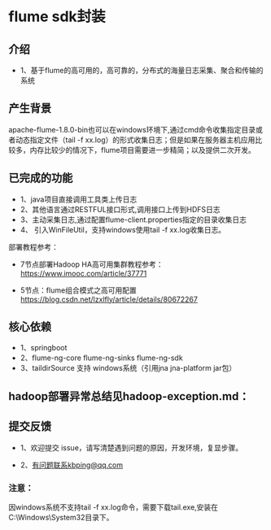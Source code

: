 # flume sdk封装

## 介绍
- 1、基于flume的高可用的，高可靠的，分布式的海量日志采集、聚合和传输的系统
 
## 产生背景
apache-flume-1.8.0-bin也可以在windows环境下,通过cmd命令收集指定目录或者动态指定文件（tail -f xx.log）的形式收集日志；但是如果在服务器主机应用比较多，内存比较少的情况下，flume项目需要进一步精简；以及提供二次开发。


## 已完成的功能
 - 1、java项目直接调用工具类上传日志
 - 2、其他语言通过RESTFUL接口形式,调用接口上传到HDFS日志
 - 3、主动采集日志,通过配置flume-client.properties指定的目录收集日志
 - 4、 引入WinFileUtil，支持windows使用tail -f xx.log收集日志。

部署教程参考：
- 7节点部署Hadoop HA高可用集群教程参考： https://www.imooc.com/article/37771
 
  
- 5节点：flume组合模式之高可用配置 https://blog.csdn.net/lzxlfly/article/details/80672267

## 核心依赖
- 1、springboot
- 2、flume-ng-core flume-ng-sinks  flume-ng-sdk
- 3、taildirSource 支持 windows系统（引用jna jna-platform jar包）

## hadoop部署异常总结见hadoop-exception.md： 

## 提交反馈
- 1、欢迎提交 issue，请写清楚遇到问题的原因，开发环境，复显步骤。

- 2、有问题联系kbping@qq.com

### 注意：
因windows系统不支持tail -f xx.log命令，需要下载tail.exe,安装在C:\Windows\System32目录下。